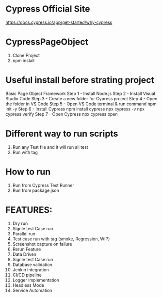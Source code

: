 # Cypress Official Site
https://docs.cypress.io/app/get-started/why-cypress
# CypressPageObject
1. Clone Project
2. npm install

# Useful install before strating project
Basic Page Object Framework
Step 1 - Install Node.js
Step 2 - Install Visual Studio Code
Step 3 - Create a new folder for Cypress project
Step 4 - Open the folder in VS Code
Step 5 - Open VS Code terminal & run command  npm init -y
Step 6 - Install Cypress
npm install cypress
npx cypress -v
npx cypress verify
Step 7 - Open Cypress
npx cypress open

# Different way to run scripts
1. Run any Test file and it will run all test
2. Run with tag

# How to run
1. Run from Cypress Test Runner
2. Run from package.json

# FEATURES:
1. Dry run
2. Signle test Case run
3. Parallel run
4. Test case run with tag (smoke, Regression, WIP)
5. Screenshot capture on failure
6. Rerun Feature
7. Data Driven
8. Signle test Case run
9. Database validation
10. Jenkin Integration
11. CI/CD pipeline
12. Logger Implementation
13. Headless Mode
14. Service Automation

